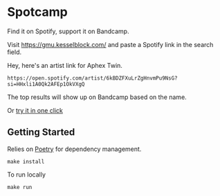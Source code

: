 # Spotcamp

Find it on Spotify, support it on Bandcamp.

Visit https://gmu.kesselblock.com/ and paste a Spotify link in the search field.

Hey, here's an artist link for Aphex Twin.

```
https://open.spotify.com/artist/6kBDZFXuLrZgHnvmPu9NsG?si=HHxli1A0Qk2AFEp1OkVXgQ
```

The top results will show up on Bandcamp based on the name.

Or [try it in one click](https://gmu.kesselblock.com/spotcamp?q=https://open.spotify.com/artist/6kBDZFXuLrZgHnvmPu9NsG?si=HHxli1A0Qk2AFEp1OkVXgQ)

## Getting Started

Relies on [Poetry](https://python-poetry.org/) for dependency management.

```shell
make install
```

To run locally

```shell
make run
```

